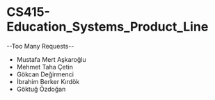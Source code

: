# CS415-Education_Systems_Product_Line

--Too Many Requests--
- Mustafa Mert Aşkaroğlu
- Mehmet Taha Çetin
- Gökcan Değirmenci
- İbrahim Berker Kırdök
- Göktuğ Özdoğan
